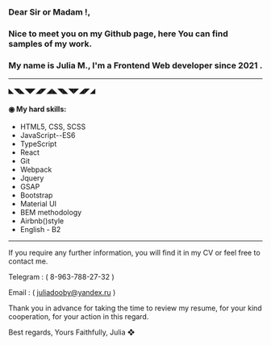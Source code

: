 
### Dear Sir or Madam !,
### Nice to meet you on my Github page, here You can find samples of my work.  
### My name is Julia M., I'm a Frontend Web developer since 2021 .

---
◣◥◣◥◤◢◤◢◣◥◣◥◤◢◤◢

 #### ◉ My hard skills: 

* HTML5, CSS, SCSS
* JavaScript--ES6
* TypeScript
* React
* Git
* Webpack
* Jquery
* GSAP
* Bootstrap
* Material UI
* BEM methodology
* Airbnb()style
* English - B2

---

If you require any further information, you will find it in my CV or feel free to contact me.

Telegram : ( 8-963-788-27-32 )

Email : ( juliadooby@yandex.ru )

 Thank you in advance for taking the time to review my resume, for your kind cooperation, for your action in this regard.

 Best regards,
 Yours Faithfully,
 Julia
  ❖

